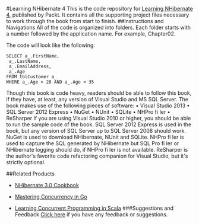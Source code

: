 #Learning NHibernate 4
This is the code repository for [Learning NHibernate 4](https://www.packtpub.com/application-development/learning-nhibernate-4?utm_source=github&utm_medium=repository&utm_campaign=9781784393564), published by Packt. It contains all the supporting project files necessary to work through the book from start to finish.
##Instructions and Navigations
All of the code is organized into folders. Each folder starts with a number followed by the application name. For example, Chapter02.



The code will look like the following:
```
SELECT a_.FirstName,
 a_.LastName,
 a_.EmailAddress,
 a_.Age
FROM tblCustomer a_
WHERE a_.Age > 28 AND a_.Age < 35
```

Though this book is code heavy, readers should be able to follow this book, if they
have, at least, any version of Visual Studio and MS SQL Server. The book makes
use of the following pieces of software:
• Visual Studio 2013
• SQL Server 2012 Express
• NuGet
• NUnit
• SQLite
• NHPro fi ler
• ReSharper
If you are using Visual Studio 2010 or higher, you should be able to run the sample
code of the book. SQL Server 2012 Express is used in the book, but any version of SQL
Server up to SQL Server 2008 should work. NuGet is used to download NHibernate,
NUnit and SQLite. NHPro fi ler is used to capture the SQL generated by NHibernate
but SQL Pro fi ler or NHibernate logging should do, if NHPro fi ler is not available.
ReSharper is the author's favorite code refactoring companion for Visual Studio,
but it's strictly optional.

##Related Products
* [NHibernate 3.0 Cookbook](https://www.packtpub.com/application-development/nhibernate-30-cookbook?utm_source=github&utm_medium=repository&utm_campaign=9781849513043)

* [Mastering Concurrency in Go](https://www.packtpub.com/application-development/mastering-concurrency-go?utm_source=github&utm_medium=repository&utm_campaign=9781783983483)

* [Learning Concurrent Programming in Scala](https://www.packtpub.com/application-development/learning-concurrent-programming-scala?utm_source=github&utm_medium=repository&utm_campaign=9781783281411)
###Suggestions and Feedback
[Click here](https://docs.google.com/forms/d/e/1FAIpQLSe5qwunkGf6PUvzPirPDtuy1Du5Rlzew23UBp2S-P3wB-GcwQ/viewform) if you have any feedback or suggestions.
